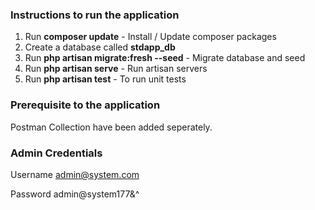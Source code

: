 ### Instructions to run the application

1. Run **composer update** - Install / Update composer packages
2. Create a database called **stdapp_db**
3. Run **php artisan migrate:fresh --seed** - Migrate database and seed
4. Run **php artisan serve** - Run artisan servers
5. Run **php artisan test** - To run unit tests

### Prerequisite to the application

Postman Collection have been added seperately.

### Admin Credentials

Username
admin@system.com

Password
admin@system177&^
